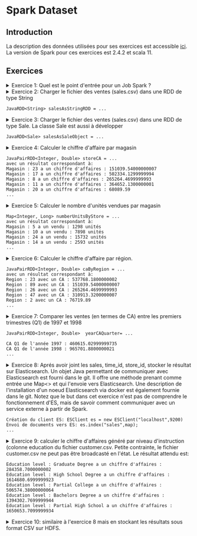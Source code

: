 # Spark Dataset

## Introduction
La description des données utilisées pour ses exercices est accessible [ici](https://github.com/Ahmed-Gater/spark-in-practice/blob/master/datasetdescription.md).
La version de Spark pour ces exercices est 2.4.2 et scala 11.  

## Exercices
<details><summary>Exercice 1: Quel est le point d'entrée pour un Job Spark ?</summary>
<p>

#### C'est SparkSession !!!
```
import org.apache.spark.sql.SparkSession;
SparkSession sparkSession = SparkSession
                .builder()
                .appName("Mining Frequent Itemset/Assiocation rules from purchasing basket")
                .master("local[*]")
                .config("spark.sql.warehouse.dir", "warehouseLocation") //adding config parameters
                .getOrCreate();
```
</p>
</details>

<details><summary>Exercice 2: Charger le fichier des ventes (sales.csv) dans une RDD de type String

```
JavaRDD<String> salesAsStringRDD = ...
```

</summary>  
<p>
  
#### Charger le fichier texte en utilisant la méthode textFile de Java Spark Contexte !!!
```
import org.apache.spark.api.java.JavaRDD;
import org.apache.spark.api.java.JavaSparkContext;
JavaSparkContext jsc = JavaSparkContext.fromSparkContext(sparkSession.sparkContext());
JavaRDD<String> salesAsStringRDD = jsc.textFile("data/sales.csv");
// Afficher 4 éléments de la RDD
salesAsStringRDD.take(4).stream().forEach(System.out::println);
```
avec comme résultat:

```
product_id;time_id;customer_id;promotion_id;store_id;store_sales;store_cost;unit_sales
337;371;6280;0;2;1.5;0.51;2.0
1512;371;6280;0;2;1.62;0.6318;3.0
963;371;4018;0;2;2.4;0.72;1.0

```
</p>
</details>

<details><summary>Exercice 3: Charger le fichier des ventes (sales.csv) dans une RDD de type Sale. La classe Sale est aussi à développer

```
JavaRDD<Sale> salesAsSaleObject = ...
```
</summary>  

#### Charger le fichier comme à l'exercice 2 et mapper chaque ligne vers un objet Sale qu'on aura créé !!!

```
import org.apache.spark.api.java.JavaRDD;
import org.apache.spark.api.java.JavaSparkContext;
import org.apache.spark.api.java.function.Function;

JavaRDD<Sale> salesAsObjects = JavaSparkContext.fromSparkContext(sparkSession.sparkContext())
                .textFile("data/sales.csv")
                .map((Function<String, Sale>) s -> Sale.parse(s, ";"));
```
avec comme résultat:

```
Sale(productId=337, timeId=371, customerId=6280, promotionId=0, storeId=2, storeSales=1.5, storeCost=0.51, unitSales=2.0)
Sale(productId=1512, timeId=371, customerId=6280, promotionId=0, storeId=2, storeSales=1.62, storeCost=0.6318, unitSales=3.0)
Sale(productId=963, timeId=371, customerId=4018, promotionId=0, storeId=2, storeSales=2.4, storeCost=0.72, unitSales=1.0)
```
</details>

<details><summary>Exercice 4: Calculer le chiffre d'affaire par magasin

```
JavaPairRDD<Integer, Double> storeCA = ...
avec un résultat correspondant à: 
Magasin : 23 a un chiffre d'affaires : 151039.54000000007
Magasin : 17 a un chiffre d'affaires : 502334.1299999994
Magasin : 8 a un chiffre d'affaires : 265264.4699999993
Magasin : 11 a un chiffre d'affaires : 364652.1300000001
Magasin : 20 a un chiffre d'affaires : 68089.59
...
```
</summary>  

#### On peut le faire avec reduceByKey ou groupByKey. Cependant, il faut privilègier reduceByKey, car un calcul intermédiaire se fait au niveau de chaque partition avant d'envoyer les résultats sur le réseau. Ce qui fait qu'on n'envoie qu'un tuple par clé et par partition. Conséquence, moins de trafic réseau !!!

* Solution avec reduceByKey

```
import org.apache.spark.api.java.JavaPairRDD;
import org.apache.spark.api.java.JavaRDD;
import org.apache.spark.api.java.JavaSparkContext;
import org.apache.spark.api.java.function.Function;
import org.apache.spark.api.java.function.Function2;
import org.apache.spark.api.java.function.PairFunction;
import org.apache.spark.sql.SparkSession;
import scala.Tuple2;

JavaPairRDD<Integer, Double> storeCA = JavaSparkContext.fromSparkContext(sparkSession.sparkContext())
                .textFile(filePath)
                .map((Function<String, Sale>) s -> Sale.parse(s, ";"));
                .mapToPair((PairFunction<Sale, Integer, Double>) sale -> new Tuple2<>(sale.getStoreId(), sale.getStoreSales() * sale.getUnitSales()))
                .reduceByKey((Function2<Double, Double, Double>) (a, b) -> a + b);
storeCA.collectAsMap().forEach((k,v) -> System.out.println("Magasin : " + k + " a un chiffre d'affaires : " + v));
```

* Solution avec groupByKey

```
import org.apache.spark.api.java.JavaPairRDD;
import org.apache.spark.api.java.JavaRDD;
import org.apache.spark.api.java.JavaSparkContext;
import org.apache.spark.api.java.function.Function;
import org.apache.spark.api.java.function.Function2;
import org.apache.spark.api.java.function.PairFunction;
import org.apache.spark.sql.SparkSession;
import scala.Tuple2;

JavaPairRDD<Integer, Double> storeCA = JavaSparkContext.fromSparkContext(sparkSession.sparkContext())
                .textFile(filePath)
                .map((Function<String, Sale>) s -> Sale.parse(s, ";"))
                .mapToPair((PairFunction<Sale, Integer, Double>) sale -> new Tuple2<>(sale.getStoreId(), sale.getStoreSales() * sale.getUnitSales()))
                .groupByKey()
                .mapToPair((PairFunction<Tuple2<Integer, Iterable<Double>>, Integer, Double>) storeSalesCA -> new Tuple2<>(storeSalesCA._1(),
                        StreamSupport.stream(storeSalesCA._2().spliterator(), false).reduce((x, y) -> x + y).get())
                );
        storeCA.collectAsMap().forEach((k,v) -> System.out.println("Magasin : " + k + " a un chiffre d'affaires : " + v));
  
```

</details>

<details><summary>Exercice 5: Calculer le nombre d'unités vendues par magasin

```
Map<Integer, Long> numberUnitsByStore = ...
avec un résultat correspondant à: 
Magasin : 5 a un vendu : 1298 unités
Magasin : 10 a un vendu : 7898 unités
Magasin : 24 a un vendu : 15732 unités
Magasin : 14 a un vendu : 2593 unités
...
```
</summary>  

#### Mapper la RDD vers une Map de type Pair et faire un countByKey 
```
Map<Integer, Long> numberUnitsByStore = JavaSparkContext.fromSparkContext(sparkSession.sparkContext())
                .textFile(filePath)
                .map((Function<String, Sale>) s -> Sale.parse(s, ";"))
                .mapToPair((PairFunction<Sale, Integer, Double>) sale -> new Tuple2<>(sale.getStoreId(), sale.getUnitSales()))
                .countByKey();
numberUnitsByStore.forEach((k,v) -> System.out.println("Magasin : " + k + " a un vendu : " + v + " unités"));
```

</details>

<details><summary>Exercice 6: Calculer le chiffre d'affaire par région.  

```
JavaPairRDD<Integer, Double> caByRegion = ...
avec un résultat correspondant à: 
Region : 23 avec un CA : 537768.1800000002
Region : 89 avec un CA : 151039.54000000007
Region : 26 avec un CA : 265264.4699999993
Region : 47 avec un CA : 310913.3200000007
Region : 2 avec un CA : 76719.89
...
```
</summary>

#### Broadcaster le dataset store (qui est très léger) et faire un Map-side Join !!!

```
import org.apache.spark.api.java.JavaPairRDD;
import org.apache.spark.api.java.JavaRDD;
import org.apache.spark.api.java.JavaSparkContext;
import org.apache.spark.api.java.function.Function;
import org.apache.spark.api.java.function.Function2;
import org.apache.spark.api.java.function.PairFunction;
import org.apache.spark.broadcast.Broadcast;
import org.apache.spark.sql.SparkSession;
import scala.Tuple2;
import scala.reflect.ClassTag$;

// Lecture du fichier store à broadcaster (fichier très petit)
Map<Integer, Integer> storeRegionMapRdd = JavaSparkContext.fromSparkContext(sparkSession.sparkContext())
                .textFile("data/store.csv")
                .mapToPair((PairFunction<String, Integer, Integer>) s -> {
                    Store parse = Store.parse(s);
                    return new Tuple2<>(parse.getId(), parse.getRegionId());
                })
                .collectAsMap();
Broadcast<Map<Integer, Integer>> storeRegionMap = sparkSession.sparkContext().broadcast(storeRegionMapRdd, ClassTag$.MODULE$.apply(Map.class));

// Faire un Map-side Join
JavaPairRDD<Integer, Double> caByRegion = JavaSparkContext.fromSparkContext(sparkSession.sparkContext())
                .textFile("data/sales.csv")
                .mapToPair((PairFunction<String, Integer, Double>) s -> {
                    Sale sale = Sale.parse(s);
                    return new Tuple2<>(storeRegionMap.value().getOrDefault(sale.getStoreId(), -1),
                            sale.getUnitSales() * sale.getStoreSales());
                })
                .reduceByKey((Function2<Double, Double, Double>) (a, b) -> a + b);

caByRegion.collectAsMap().forEach((k,v) -> System.out.println("Region : " + k + " avec un CA : " + v ));
```

</details>

<details><summary>Exercice 7: Comparer les ventes (en termes de CA) entre les premiers trimestres (Q1) de 1997 et 1998    

```
JavaPairRDD<Integer, Double>  yearCAQuarter= ...

CA Q1 de l'année 1997 : 460615.02999999735
CA Q1 de l'année 1998 : 965701.8800000021
...
```

</summary>

```
// Clé=TimeId et Valeur=Année
Map<Integer, Integer> quarterTimeId = JavaSparkContext.fromSparkContext(sparkSession.sparkContext())
                .textFile(timeByDayFilePath)
                .map((Function<String, TimeByDay>) s -> TimeByDay.parse(s))
                .filter((Function<TimeByDay, Boolean>) s -> s.getQuarter().equals(quarter))
                .mapToPair((PairFunction<TimeByDay, Integer, Integer>) timeByDay -> new Tuple2<>(timeByDay.getTimeId(),         
                                    timeByDay.getTheYear()))
                .collectAsMap();

Broadcast<Map<Integer, Integer>> filteredTimeIds = sparkSession.sparkContext().broadcast(quarterTimeId,   
                                                                                       ClassTag$.MODULE$.apply(Map.class));
JavaPairRDD<Integer, Double>  yearCAQuarter= JavaSparkContext.fromSparkContext(sparkSession.sparkContext())
                .textFile(salesFilePath)
                .map((Function<String, Sale>) s -> Sale.parse(s))
                .filter((Function<Sale, Boolean>) sale -> filteredTimeIds.value().containsKey(sale.getTimeId()))
                .mapToPair((PairFunction<Sale, Integer, Double>) sale ->
                        new Tuple2<>(filteredTimeIds.value().getOrDefault(sale.getTimeId(), -1), sale.getStoreSales() * 
                                                                                                  sale.getUnitSales()))
                .reduceByKey((x, y) -> x + y);
yearCAQuarter.collectAsMap().forEach((k,v) -> System.out.println("CA " + quarter + " de l'année " + k + " : " + v ));
```

</details>

<details><summary>Exercice 8: Aprés avoir joint les sales, time_id, store_id, stocker le résultat sur Elasticsearch. Un objet Java permettant de communiquer avec Elasticsearch est fourni dans le git. Il offre une méthode prenant comme entrée une Map<> et qui l'envoie vers Elasticsearch. Une description de l'installation d'un noeud Elasticsearch via docker est également fournie dans le git. Notez que le but dans cet exercice n'est pas de comprendre le fonctionnement d'ES, mais de savoir comment communiquer avec un service externe à partir de Spark.      

```
Création du client ES: ESClient es = new ESClient("localhost",9200)  
Envoi de documents vers ES: es.index("sales",map);
...
```

</summary>

```
import com.fasterxml.jackson.databind.ObjectMapper;
import org.aga.sparkinpractice.clients.ESClient;
import org.aga.sparkinpractice.model.Sale;
import org.apache.spark.api.java.JavaPairRDD;
import org.apache.spark.api.java.JavaRDD;
import org.apache.spark.api.java.JavaSparkContext;
import org.apache.spark.api.java.function.*;
import org.apache.spark.sql.SparkSession;

JavaRDD<Sale> sales = JavaSparkContext.fromSparkContext(sparkSession.sparkContext())
                .textFile(salesFilePath)
                .map((Function<String, Sale>) s -> Sale.parse(s));
// Option 1 avec foreachPartition
sales.foreachPartition((VoidFunction<Iterator<Sale>>) saleIterator -> {
            ESClient es = new ESClient("localhost",9200) ;
            ObjectMapper oMapper = new ObjectMapper();
            saleIterator.forEachRemaining(sale -> {
                Map<String, Object> map = oMapper.convertValue(sale, Map.class);
                es.index("sales",map);
            });
});
// Option 2 avec mapPartitions
sales.mapPartitions((FlatMapFunction<Iterator<Sale>, Object>) saleIterator -> {
            ESClient es = new ESClient("localhost",9200) ;
            ObjectMapper oMapper = new ObjectMapper();
            saleIterator.forEachRemaining(sale -> {
                Map<String, Object> map = oMapper.convertValue(sale, Map.class);
                es.index("sales",map);
            });
            return null;
}).take(1);

```
</details>

<details><summary>Exercice 9: calculer le chiffre d'affaires généré par niveau d'instruction (colonne education du fichier customer.csv.
  Petite contrainte, le fichier customer.csv ne peut pas être broadcasté en l'état.
  Le résultat attendu est:
  
  ```
  Education level : Graduate Degree a un chiffre d'affaires : 284358.7000000002
  Education level : High School Degree a un chiffre d'affaires : 1614680.6999999923
  Education level : Partial College a un chiffre d'affaires : 506574.38000000064
  Education level : Bachelors Degree a un chiffre d'affaires : 1394302.7699999944
  Education level : Partial High School a un chiffre d'affaires : 1650653.7099999934
  ```
  
  </summary>
  L'idée de cette question est quand on fait une jointure, on réduit au maximum les données sur lesquelles on ne garde que les donnée nécessaires à la jointure pour réduire le coût du shuffling. 
  
  ```
  JavaPairRDD<Long, String> customerEducationLevel = JavaSparkContext.fromSparkContext(sparkSession.sparkContext())
                .textFile(customerFilePath)
                .mapToPair((PairFunction<String, Long, String>) s -> {
                    Customer parse = Customer.parse(s);
                    return new Tuple2<>(parse.getCustomerId(), parse.getEducation());
                });

        JavaPairRDD<Long, Double> customerSales = JavaSparkContext.fromSparkContext(sparkSession.sparkContext())
                .textFile(salesFilePath)
                .mapToPair((PairFunction<String, Long, Double>) s -> {
                            Sale parse = Sale.parse(s);
                            return new Tuple2<>(parse.getCustomerId(), parse.getUnitSales() * parse.getStoreSales());
                        }
                );
        JavaPairRDD<String, Double> educationExpenses =
                customerSales.join(customerEducationLevel)
                        .values()
                        .mapToPair((PairFunction<Tuple2<Double, String>, String, Double>) t ->
                                    new Tuple2<>(t._2(), t._1()))
                        .reduceByKey((Function2<Double, Double, Double>) (o, o2) -> o + o2);
        educationExpenses.collectAsMap().forEach((k,v) -> System.out.println("Education level : " + k + " a un chiffre d'affaires : " + v));
  ```
     
  </details>


<details><summary>Exercice 10: similaire à l'exercice 8 mais en stockant les résultats sous format CSV sur HDFS.
  </summary>
  
  L'idée est de transformer le résultat de l'enrichissement à une JavaRDD<String> où chaque entrée représente l'objet enrichi sours format CSV. 
  
  ```
  JavaSparkContext.fromSparkContext(sparkSession.sparkContext())
                .textFile(salesFilePath)
                .map((Function<String, Sale>) s -> Sale.parse(s))
                .map(s -> s.toCSVFormat(";"))
                .saveAsTextFile("data/salesenriched.csv");
  ```
  
  </details>



